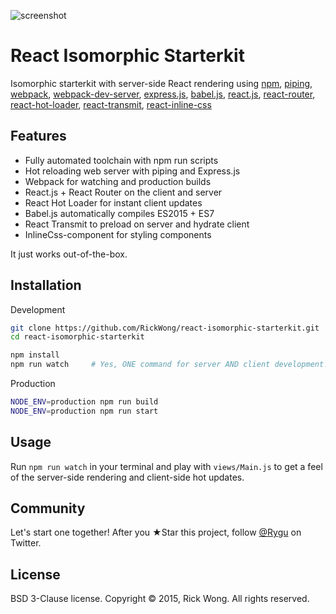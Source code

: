 ![screenshot](https://i.imgur.com/uZSZ5Y4.png?1)

# React Isomorphic Starterkit

Isomorphic starterkit with server-side React rendering using
[npm](https://www.npmjs.com/),
[piping](https://github.com/mdlawson/piping),
[webpack](https://webpack.github.io/),
[webpack-dev-server](https://github.com/webpack/webpack-dev-server),
[express.js](http://expressjs.com/),
[babel.js](http://babeljs.io/),
[react.js](https://facebook.github.io/react),
[react-router](https://github.com/rackt/react-router),
[react-hot-loader](https://gaearon.github.io/react-hot-loader),
[react-transmit](https://github.com/RickWong/react-transmit),
[react-inline-css](https://github.com/RickWong/react-inline-css)

## Features

- Fully automated toolchain with npm run scripts
- Hot reloading web server with piping and Express.js
- Webpack for watching and production builds
- React.js + React Router on the client and server
- React Hot Loader for instant client updates
- Babel.js automatically compiles ES2015 + ES7
- React Transmit to preload on server and hydrate client
- InlineCss-component for styling components

It just works out-of-the-box.

## Installation

Development

```bash
git clone https://github.com/RickWong/react-isomorphic-starterkit.git
cd react-isomorphic-starterkit

npm install
npm run watch     # Yes, ONE command for server AND client development!
```

Production

```bash
NODE_ENV=production npm run build
NODE_ENV=production npm run start
```

## Usage

Run `npm run watch` in your terminal and play with `views/Main.js` to get a feel of
the server-side rendering and client-side hot updates.

## Community

Let's start one together! After you ★Star this project, follow [@Rygu](https://twitter.com/rygu)
on Twitter.

## License

BSD 3-Clause license. Copyright © 2015, Rick Wong. All rights reserved.
